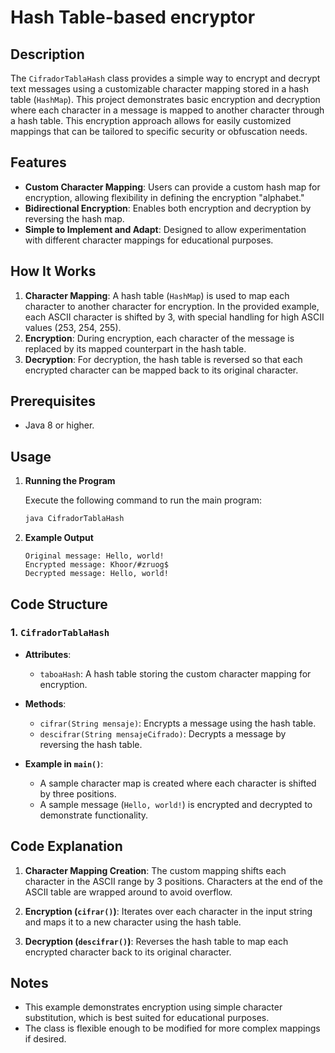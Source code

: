 # Hash Table-based encryptor

## Description

The `CifradorTablaHash` class provides a simple way to encrypt and decrypt text messages using a customizable character mapping stored in a hash table (`HashMap`). This project demonstrates basic encryption and decryption where each character in a message is mapped to another character through a hash table. This encryption approach allows for easily customized mappings that can be tailored to specific security or obfuscation needs.

## Features

- **Custom Character Mapping**: Users can provide a custom hash map for encryption, allowing flexibility in defining the encryption "alphabet."
- **Bidirectional Encryption**: Enables both encryption and decryption by reversing the hash map.
- **Simple to Implement and Adapt**: Designed to allow experimentation with different character mappings for educational purposes.

## How It Works

1. **Character Mapping**: A hash table (`HashMap`) is used to map each character to another character for encryption. In the provided example, each ASCII character is shifted by 3, with special handling for high ASCII values (253, 254, 255).
2. **Encryption**: During encryption, each character of the message is replaced by its mapped counterpart in the hash table.
3. **Decryption**: For decryption, the hash table is reversed so that each encrypted character can be mapped back to its original character.

## Prerequisites

- Java 8 or higher.

## Usage

1. **Running the Program**

   Execute the following command to run the main program:
   ```bash
   java CifradorTablaHash
   ```

2. **Example Output**
   ```
   Original message: Hello, world!
   Encrypted message: Khoor/#zruog$
   Decrypted message: Hello, world!
   ```

## Code Structure

### 1. `CifradorTablaHash`

- **Attributes**:
  - `taboaHash`: A hash table storing the custom character mapping for encryption.
  
- **Methods**:
  - `cifrar(String mensaje)`: Encrypts a message using the hash table.
  - `descifrar(String mensajeCifrado)`: Decrypts a message by reversing the hash table.
  
- **Example in `main()`**:
  - A sample character map is created where each character is shifted by three positions. 
  - A sample message (`Hello, world!`) is encrypted and decrypted to demonstrate functionality.

## Code Explanation

1. **Character Mapping Creation**:
   The custom mapping shifts each character in the ASCII range by 3 positions. Characters at the end of the ASCII table are wrapped around to avoid overflow.

2. **Encryption (`cifrar()`)**:
   Iterates over each character in the input string and maps it to a new character using the hash table.

3. **Decryption (`descifrar()`)**:
   Reverses the hash table to map each encrypted character back to its original character.

## Notes

- This example demonstrates encryption using simple character substitution, which is best suited for educational purposes.
- The class is flexible enough to be modified for more complex mappings if desired.
